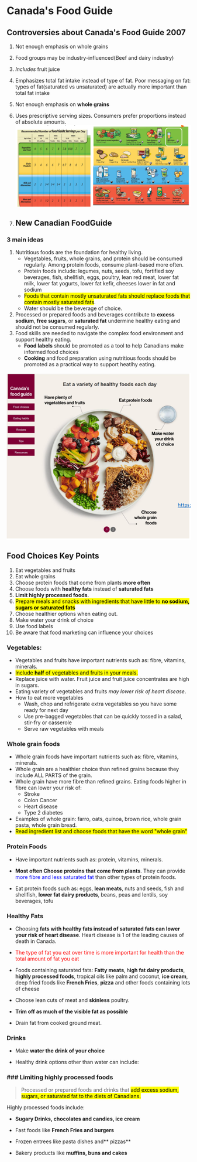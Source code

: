 # Canada's Food Guide

## Controversies about Canada's Food Guide 2007

1. Not enough emphasis on whole grains

2. Food groups may be industry-influenced(Beef and dairy industry)

3. $Includes$ fruit juice

4. Emphasizes total fat intake instead of type of fat. Poor messaging on fat: types of fat(saturated vs unsaturated) are actually more important than total fat intake

5. Not enough emphasis on **whole grains**

6. Uses prescriptive serving sizes. Consumers prefer proportions instead of absolute amounts.   
   ![food guide servings per day](food_guide_servings.png)

2. ## New Canadian FoodGuide

### 3 main ideas

1. Nutritious foods are the foundation for healthy living.
   * Vegetables, fruits, whole grains, and protein should be consumed regularly. Among protein foods, consume plant-based more often.
   * Protein foods include: legumes, nuts, seeds, tofu, fortified soy beverages, fish, shellfish, eggs, poultry, lean red meat, lower fat milk, lower fat yogurts, lower fat kefir, cheeses lower in fat and sodium
   * <mark>Foods that contain mostly unsaturated fats should replace foods that contain mostly saturated fats</mark>.
   * Water should be the beverage of choice. 
2. Processed or prepared foods and beverages contribute to **excess sodium**, **free sugars**, or **saturated fat** undermine healthy eating and should not be
   consumed regularly.
3. Food skills are needed to navigate the complex food environment and support
   healthy eating.
   * **Food labels** should be promoted as a tool to help Canadians make informed food choices
   * **Cooking** and food preparation using nutritious foods should be promoted as a practical way to support heatlhy eating.

![](heatlhy_plate.png)

## Food Choices Key Points

1. Eat vegetables and fruits
2. Eat whole grains
3. Choose protein foods that come from plants **more often**
4. Choose foods with **healthy fats** instead of **saturated fats**
5. **Limit highly processed foods**. 
6. <mark>Prepare meals and snacks with ingredients that have little to **no sodium, sugars or saturated fats**</mark>
7. Choose healthier options when eating out.
8. Make water your drink of choice
9. Use food labels
10. Be aware that food marketing can influence your choices

### Vegetables:

* Vegetables and fruits have important nutrients such as: fibre, vitamins, minerals.
* <mark>Include **half** of vegetables and fruits in your meals.</mark>
* Replace juice with water. Fruit juice and fruit juice concentrates are high in sugars.
* Eating variety of vegetables and fruits *may lower risk of heart disease*.
* How to eat more vegetables
  * Wash, chop and refrigerate extra vegetables so you have some ready for next day
  * Use pre-bagged vegetables that can be quickly tossed in a salad, stir-fry or casserole
  * Serve raw vegetables with meals

### Whole grain foods

* Whole grain foods have important nutrients such as: fibre, vitamins, minerals.
* Whole grain are a healthier choice than refined grains because they include ALL PARTS of the grain.
* Whole grain have more fibre than refined grains. Eating foods higher in fibre can lower your risk of:
  * Stroke
  * Colon Cancer
  * Heart disease
  * Type 2 diabetes
* Examples of whole grain: farro, oats, quinoa, brown rice, whole grain pasta, whole grain bread.
* <mark>Read ingredient list and choose foods that have the word "whole grain"</mark> 



### Protein Foods

* Have important nutrients such as: protein, vitamins, minerals.

* **Most often Choose proteins that come from plants**. They can provide <font color="blue">more fibre and less saturated fat</font> than other types of protein foods. 

* Eat protein foods such as: eggs, **lean meats**, nuts and seeds, fish and shellfish, **lower fat dairy products**, beans, peas and lentils, soy beverages, tofu



### Healthy Fats

* Choosing **fats with healthy fats instead of saturated fats can lower your risk of heart disease**. Heart disease is 1 of the leading causes of death in Canada.

* <font color="red">The type of fat you eat over time is more important for health than the total amount of fat you eat</font>

* Foods containing saturated fats: **Fatty meats**, h**igh fat dairy products**, **highly processed foods**, tropical oils like palm and coconut, **ice cream**,  deep fried foods like **French Fries**, **pizza** and other foods containing lots of cheese

* Choose lean cuts of meat and **skinless** poultry.

* **Trim off as much of the visible fat as possible**

* Drain fat from cooked ground meat.



### Drinks

* Make **water the drink of your choice**

* Healthy drink options other than water can include: 

### ### Limiting highly processed foods

> Processed or prepared foods and drinks that <mark>add excess sodium, sugars, or saturated fat to the diets of Canadians.</mark>



Highly processed foods include:

* **Sugary Drinks, chocolates and candies, ice cream**

* Fast foods like **French Fries and burgers**

* Frozen entrees like pasta dishes and** pizzas**

* Bakery products like **muffins, buns and cakes**

